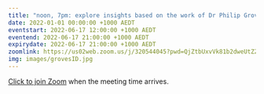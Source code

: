 ```yaml
---
title: "noon, 7pm: explore insights based on the work of Dr Philip Groves"
date: 2022-01-01 00:00:00 +1000 AEDT
eventstart: 2022-06-17 12:00:00 +1000 AEDT
eventend: 2022-06-17 21:00:00 +1000 AEDT
expirydate: 2022-06-17 21:00:00 +1000 AEDT
zoomlink: https://us02web.zoom.us/j/320544045?pwd=QjZtbUxvVk81b2dweUtZZTE3ZE9IZz09
img: images/grovesID.jpg
---
```


[Click to join Zoom](https://us02web.zoom.us/j/320544045?pwd=QjZtbUxvVk81b2dweUtZZTE3ZE9IZz09) when the meeting time arrives.